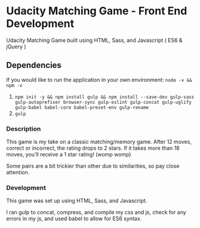 # Udacity Matching Game - Front End Development
Udacity Matching Game built using HTML, Sass, and Javascript ( ES6 &amp; jQuery )

## Dependencies
If you would like to run the application in your own environment:
`node -v && npm -v`

1. `npm init -y && npm install gulp && npm install --save-dev gulp-sass gulp-autoprefixer browser-sync gulp-eslint gulp-concat gulp-uglify gulp-babel babel-core babel-preset-env gulp-rename`
2. `gulp`

### Description
This game is my take on a classic matching/memory game. After 12 moves, correct or incorrect, the rating drops to 2 stars. If it takes more than 18 moves, you'll receive a 1 star rating! (womp womp)

Some pairs are a bit trickier than other due to similarities, so pay close attention.

### Development
This game was set up using HTML, Sass, and Javascript.

I ran gulp to concat, compress, and compile my css and js, check for any errors in my js, and used babel to allow for ES6 syntax.
